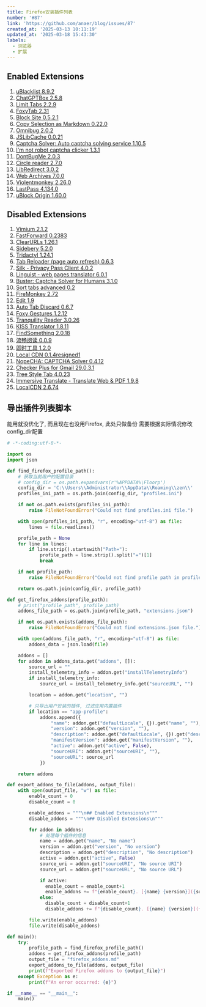 ```yaml
---
title: Firefox安装插件列表
number: '#87'
link: 'https://github.com/anaer/blog/issues/87'
created_at: '2025-03-13 10:11:19'
updated_at: '2025-03-18 15:43:30'
labels:
  - 浏览器
  - 扩展
---
```

## Enabled Extensions

1. [uBlacklist 8.9.2](https://addons.mozilla.org/firefox/downloads/file/4327308/ublacklist-8.9.2.xpi "Blocks sites you specify from appearing in Google search results")
2. [ChatGPTBox 2.5.8](https://addons.mozilla.org/firefox/downloads/file/4333480/chatgptbox-2.5.8.xpi "Integrating ChatGPT into your browser deeply, everything you need is here")
3. [Limit Tabs 2.2.9](https://addons.mozilla.org/firefox/downloads/file/4241113/rudolf_fernandes-2.2.9.xpi "For my autistic son. Limits tabs to maintain system responsiveness")
4. [FoxyTab 2.31](https://addons.mozilla.org/firefox/downloads/file/4066782/foxytab-2.31.xpi "Collection of Tab Related Actions")
5. [Block Site 0.5.2.1](https://addons.mozilla.org/firefox/downloads/file/4296891/block_website-0.5.2.1.xpi "A customizable, password-protected website blocker and redirector.")
6. [Copy Selection as Markdown 0.22.0](https://addons.mozilla.org/firefox/downloads/file/4250904/copy_selection_as_markdown-0.22.0.xpi "Copy title, URL, and selection as Markdown")        
7. [Omnibug 2.0.2](https://addons.mozilla.org/firefox/downloads/file/4335212/omnibug-2.0.2.xpi "Omnibug is a browser extension to decode and display outgoing digital marketing tool requests.")
8. [JSLibCache 0.0.21](https://addons.mozilla.org/firefox/downloads/file/4215919/jslibcache-0.0.21.xpi "A more dynamic version of Decentraleyes / LocalCDN where the Javascript libraries (and CSS / fonts) are downloaded once from the CDN and then stored forever")
9. [Captcha Solver: Auto captcha solving service 1.10.5](https://addons.mozilla.org/firefox/downloads/file/4237806/capsolver_captcha_solver-1.10.5.xpi "Automatically solve reCAPTCHA, hCaptcha, FunCaptcha, AWS WAF, and more types on any webpage.")
10. [I'm not robot captcha clicker 1.3.1](https://addons.mozilla.org/firefox/downloads/file/3897119/i_m_not_robot_captcha_clicker-1.3.1.xpi "I'm not robot captcha clicker")
11. [DontBugMe 2.0.3](https://addons.mozilla.org/firefox/downloads/file/3821842/dontbugme-2.0.3.xpi "DontBugMe allows you to easily use credentials from BugMeNot.com on any page.")        
12. [Circle reader 2.7.0](https://addons.mozilla.org/firefox/downloads/file/4083372/circle_reading_mode-2.7.0.xpi "An extension that provides immersive reading to make you fall in love with reading on the web")
13. [LibRedirect 3.0.2](https://addons.mozilla.org/firefox/downloads/file/4357391/libredirect-3.0.2.xpi "A web extension that redirects popular sites to alternative privacy-friendly frontends and backends")
14. [Web Archives 7.0.0](https://addons.mozilla.org/firefox/downloads/file/4361316/view_page_archive-7.0.0.xpi "View archived and cached versions of web pages on 10+ search engines, such as the Wayback Machine and Archive.is.")
15. [Violentmonkey 2.26.0](https://addons.mozilla.org/firefox/downloads/file/4362578/violentmonkey-2.26.0.xpi "An open source userscript manager that supports a lot of browsers")
16. [LastPass 4.134.0](https://addons.mozilla.org/firefox/downloads/file/4357922/lastpass_password_manager-4.134.0.xpi "LastPass is an award-winning password manager for secure credential 
management on any device.")
17. [uBlock Origin 1.60.0](https://addons.mozilla.org/firefox/downloads/file/4359936/ublock_origin-1.60.0.xpi "Finally, an efficient blocker. Easy on CPU and memory.")


## Disabled Extensions

1. [Vimium 2.1.2](https://addons.mozilla.org/firefox/downloads/file/4259790/vimium_ff-2.1.2.xpi "The Hacker's Browser. Vimium provides keyboard shortcuts for navigation and control in the 
spirit of Vim.")
2. [FastForward 0.2383](https://addons.mozilla.org/firefox/downloads/file/4258067/fastforwardteam-0.2383.xpi "Don't waste your time with compliance. FastForward circumvents annoying link shorteners.")
3. [ClearURLs 1.26.1](https://addons.mozilla.org/firefox/downloads/file/4064884/clearurls-1.26.1.xpi "Remove tracking elements from URLs.")
4. [Sidebery 5.2.0](https://addons.mozilla.org/firefox/downloads/file/4246774/sidebery-5.2.0.xpi "Tabs tree, bookmarks and history in a highly configurable sidebar.")
5. [Tridactyl 1.24.1](https://addons.mozilla.org/firefox/downloads/file/4261352/tridactyl_vim-1.24.1.xpi "No description")
6. [Tab Reloader (page auto refresh) 0.6.3](https://addons.mozilla.org/firefox/downloads/file/4265440/tab_reloader-0.6.3.xpi "An easy-to-use tab reloader with custom reloading time for individual tabs and more!")
7. [Silk - Privacy Pass Client 4.0.2](https://addons.mozilla.org/firefox/downloads/file/4258867/privacy_pass-4.0.2.xpi "Client support for Privacy Pass anonymous authorization protocol.") 
8. [Linguist - web pages translator 6.0.1](https://addons.mozilla.org/firefox/downloads/file/4306398/linguist_translator-6.0.1.xpi "Pages and texts translation, dictionary, history, offline and custom translators")
9. [Buster: Captcha Solver for Humans 3.1.0](https://addons.mozilla.org/firefox/downloads/file/4297951/buster_captcha_solver-3.1.0.xpi "Save time by asking Buster to solve CAPTCHAs for you.")
10. [Sort tabs advanced 0.2](https://addons.mozilla.org/firefox/downloads/file/3673086/sort_tabs_advanced-0.2.xpi "Sort tabs by various criteria")
11. [FireMonkey 2.72](https://addons.mozilla.org/firefox/downloads/file/4140283/firemonkey-2.72.xpi "Super Lightweight User Script and Style Manager")
12. [Edit 1.9](https://addons.mozilla.org/firefox/downloads/file/3849313/edit-1.9.xpi "Format 
Text, Replace, Insert HTML, BBCode, Markdown & Custom Texts")
13. [Auto Tab Discard 0.6.7](https://addons.mozilla.org/firefox/downloads/file/4045009/auto_tab_discard-0.6.7.xpi "Increase browser speed and reduce memory load when you have numerous open tabs.")
14. [Foxy Gestures 1.2.12](https://addons.mozilla.org/firefox/downloads/file/3855097/foxy_gestures-1.2.12.xpi "Mouse gestures for Firefox")
15. [Tranquility Reader 3.0.26](https://addons.mozilla.org/firefox/downloads/file/4300302/tranquility_1-3.0.26.xpi "Make a page readable")
16. [KISS Translator 1.8.11](https://addons.mozilla.org/firefox/downloads/file/4291806/kiss_translator-1.8.11.xpi "A simple bilingual translation extension & Greasemonkey script")
17. [FindSomething 2.0.18](https://addons.mozilla.org/firefox/downloads/file/4289334/findsomething-2.0.18.xpi "在网页的源代码或js中找到一些有趣的东西")
18. [流畅阅读 0.0.9](https://addons.mozilla.org/firefox/downloads/file/4295556/fluentread-0.0.9.xpi "拥有基于上下文语境的人工智能翻译引擎，为网站提供更加友好的翻译，让所有人都能够拥有基于 
母语般的阅读体验")
19. [即时工具 1.2.0](https://addons.mozilla.org/firefox/downloads/file/3941186/2749031-1.2.0.xpi "一款在线高效办公工具，拥有近300款工具包括视频工具、音频工具、图片工具、文档处理、文档转换 
、办公辅助、设计工具等等")
20. [Local CDN 0.1.4resigned1](https://addons.mozilla.org/firefox/downloads/file/4272015/local_cdn_webextension-0.1.4resigned1.xpi "Local emulation of Content Delivery Networks")
21. [NopeCHA: CAPTCHA Solver 0.4.12](https://addons.mozilla.org/firefox/downloads/file/4306852/noptcha-0.4.12.xpi "Automatically solve reCAPTCHA, hCaptcha, FunCAPTCHA, AWS WAF, text CAPTCHA, and more using AI.")
22. [Checker Plus for Gmail 29.0.3.1](https://addons.mozilla.org/firefox/downloads/file/4355133/checker_plus_gmail-29.0.3.1.xpi "Get notifications, read, listen to or delete emails without opening Gmail and easily manage multiple accounts.")
23. [Tree Style Tab 4.0.23](https://addons.mozilla.org/firefox/downloads/file/4350896/tree_style_tab-4.0.23.xpi "Show tabs like a tree.")
24. [Immersive Translate - Translate Web & PDF 1.9.8](https://addons.mozilla.org/firefox/downloads/file/4361147/immersive_translate-1.9.8.xpi "Free Translate Website, Translate PDF & Epub 
eBook, Translate Video Subtitles in Bilingual")
25. [LocalCDN 2.6.74](https://addons.mozilla.org/firefox/downloads/file/4364493/localcdn_fork_of_decentraleyes-2.6.74.xpi "Protects you against tracking through CDNs (Content Delivery Networks) by redirecting to local resources.")


## 导出插件列表脚本

能用就没优化了, 而且现在也没用Firefox, 此处只做备份
需要根据实际情况修改config_dir配置

```py
# -*-coding:utf-8-*-

import os
import json

def find_firefox_profile_path():
    # 获取当前用户的配置目录
    # config_dir = os.path.expandvars(r'%APPDATA%\Floorp')
    config_dir = 'C:\\Users\\Administrator\\AppData\\Roaming\\zen\\'
    profiles_ini_path = os.path.join(config_dir, "profiles.ini")

    if not os.path.exists(profiles_ini_path):
        raise FileNotFoundError("Could not find profiles.ini file.")

    with open(profiles_ini_path, "r", encoding="utf-8") as file:
        lines = file.readlines()

    profile_path = None
    for line in lines:
        if line.strip().startswith("Path="):
            profile_path = line.strip().split("=")[1]
            break

    if not profile_path:
        raise FileNotFoundError("Could not find profile path in profiles.ini file.")

    return os.path.join(config_dir, profile_path)

def get_firefox_addons(profile_path):
    # print("profile_path", profile_path)
    addons_file_path = os.path.join(profile_path, "extensions.json")

    if not os.path.exists(addons_file_path):
        raise FileNotFoundError("Could not find extensions.json file.")

    with open(addons_file_path, "r", encoding="utf-8") as file:
        addons_data = json.load(file)

    addons = []
    for addon in addons_data.get("addons", []):
        source_url = ""
        install_telemetry_info = addon.get("installTelemetryInfo")
        if install_telemetry_info:
            source_url = install_telemetry_info.get("sourceURL", "")

        location = addon.get("location", "")

        # 只导出用户安装的插件, 过滤应用内置插件
        if location == "app-profile":
            addons.append({
                "name": addon.get("defaultLocale", {}).get("name", ""),
                "version": addon.get("version", ""),
                "description": addon.get("defaultLocale", {}).get("description", "No description"),
                "manifestVersion": addon.get("manifestVersion", ""),
                "active": addon.get("active", False),
                "sourceURI": addon.get("sourceURI", ""),
                "sourceURL": source_url
            })

    return addons

def export_addons_to_file(addons, output_file):
    with open(output_file, "w") as file:
        enable_count = 0
        disable_count = 0

        enable_addons = """\n## Enabled Extensions\n"""
        disable_addons = """\n## Disabled Extensions\n"""

        for addon in addons:
            # 处理每个插件的信息
            name = addon.get("name", "No name")
            version = addon.get("version", "No version")
            description = addon.get("description", "No description")
            active = addon.get("active", False)
            source_uri = addon.get("sourceURI", "No source URI")
            source_url = addon.get("sourceURL", "No source URL")

            if active:
              enable_count = enable_count+1
              enable_addons += f"{enable_count}. [{name} {version}]({source_uri} \"{description}\")\n"
            else:
              disable_count = disable_count+1
              disable_addons += f"{disable_count}. [{name} {version}]({source_uri} \"{description}\")\n"

        file.write(enable_addons)
        file.write(disable_addons)

def main():
    try:
        profile_path = find_firefox_profile_path()
        addons = get_firefox_addons(profile_path)
        output_file = "firefox_addons.md"
        export_addons_to_file(addons, output_file)
        print(f"Exported Firefox addons to {output_file}")
    except Exception as e:
        print(f"An error occurred: {e}")

if __name__ == "__main__":
    main()
```
